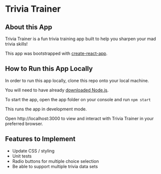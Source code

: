 # Trivia Trainer 

## About this App 
Trivia Trainer is a fun trivia training app built to help you sharpen your mad trivia skills! 

This app was bootstrapped with [create-react-app](https://github.com/facebook/create-react-app).

## How to Run this App Locally 
In order to run this app locally, clone this repo onto your local machine. 

You will need to have already [downloaded Node.js](https://nodejs.org/en/). 

To start the app, open the app folder on your console and run ``npm start``

This runs the app in development mode.

Open http://localhost:3000 to view and interact with Trivia Trainer in your preferred browser.

## Features to Implement 
* Update CSS / styling
* Unit tests 
* Radio buttons for multiple choice selection 
* Be able to support multiple trivia data sets 
